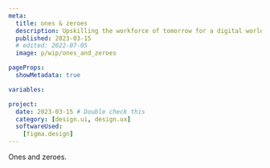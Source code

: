 ```yaml
---
meta:
  title: ones & zeroes
  description: Upskilling the workforce of tomorrow for a digital world.
  published: 2023-03-15
  # edited: 2022-07-05
  image: p/wip/ones_and_zeroes

pageProps:
  showMetadata: true

variables:

project:
  date: 2023-03-15 # Double check this
  category: [design.ui, design.ux]
  softwareUsed:
    [figma.design]
---
```


Ones and zeroes.